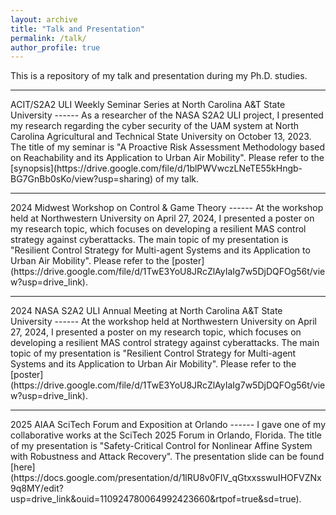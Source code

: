 ```yaml
---
layout: archive
title: "Talk and Presentation"
permalink: /talk/
author_profile: true
---
```


This is a repository of my talk and presentation during my Ph.D. studies. 

<hr>
ACIT/S2A2 ULI Weekly Seminar Series at North Carolina A&T State University
------
As a researcher of the NASA S2A2 ULI project, I presented my research regarding the cyber security of the UAM system at North Carolina Agricultural and Technical State University on October 13, 2023. The title of my seminar is "A Proactive Risk Assessment Methodology based on Reachability and its Application to Urban Air Mobility". Please refer to the [synopsis](https://drive.google.com/file/d/1blPWVwczLNeTE55kHngb-BG7GnBb0sKo/view?usp=sharing) of my talk.  

<hr>
2024 Midwest Workshop on Control & Game Theory 
------
At the workshop held at Northwestern University on April 27, 2024, I presented a poster on my research topic, which focuses on developing a resilient MAS control strategy against cyberattacks. The main topic of my presentation is "Resilient Control Strategy for Multi-agent Systems and its Application to Urban Air Mobility". Please refer to the [poster](https://drive.google.com/file/d/1TwE3YoU8JRcZlAyIaIg7w5DjDQFOg56t/view?usp=drive_link).

<hr>
2024 NASA S2A2 ULI Annual Meeting at North Carolina A&T State University
------
At the workshop held at Northwestern University on April 27, 2024, I presented a poster on my research topic, which focuses on developing a resilient MAS control strategy against cyberattacks. The main topic of my presentation is "Resilient Control Strategy for Multi-agent Systems and its Application to Urban Air Mobility". Please refer to the [poster](https://drive.google.com/file/d/1TwE3YoU8JRcZlAyIaIg7w5DjDQFOg56t/view?usp=drive_link).

<hr>
2025 AIAA SciTech Forum and Exposition at Orlando
------
I gave one of my collaborative works at the SciTech 2025 Forum in Orlando, Florida. The title of my presentation is "Safety-Critical Control for Nonlinear Affine System with Robustness and Attack Recovery". The presentation slide can be found [here](https://docs.google.com/presentation/d/1lRU8v0FIV_qGtxxsswuIHOFVZNx9q8MY/edit?usp=drive_link&ouid=110924780064992423660&rtpof=true&sd=true).


